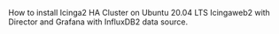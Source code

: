 How to install Icinga2 HA Cluster on Ubuntu 20.04 LTS
Icingaweb2 with Director and
Grafana with InfluxDB2 data source.
